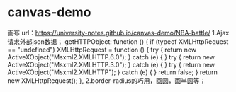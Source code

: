 # canvas-demo
画布
url：https://university-notes.github.io/canvas-demo/NBA-battle/
1.Ajax请求外部json数据；
getHTTPObject: function () {
        if (typeof XMLHttpRequest == "undefined")
            XMLHttpRequest = function () {
                try {
                    return new ActiveXObject("Msxml2.XMLHTTP.6.0");
                }
                catch (e) {
                }
                try {
                    return new ActiveXObject("Msxml2.XMLHTTP.3.0");
                }
                catch (e) {
                }
                try {
                    return new ActiveXObject("Msxml2.XMLHTTP");
                }
                catch (e) {
                }
                return false;
            }
        return new XMLHttpRequest();
    },
2.border-radius的巧用，画圆，画半圆等；
